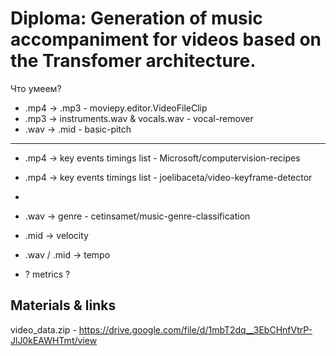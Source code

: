 # Diploma: Generation of music accompaniment for videos based on the Transfomer architecture.

Что умеем?

- .mp4 -> .mp3 -  moviepy.editor.VideoFileClip
- .mp3 -> instruments.wav & vocals.wav - vocal-remover
- .wav -> .mid - basic-pitch
---
- .mp4 -> key events timings list - Microsoft/computervision-recipes
- .mp4 -> key events timings list - joelibaceta/video-keyframe-detector
- 
- .wav -> genre - cetinsamet/music-genre-classification
- .mid -> velocity
- .wav / .mid -> tempo

- ? metrics ?

## Materials & links

video_data.zip - https://drive.google.com/file/d/1mbT2dq__3EbCHnfVtrP-JlJ0kEAWHTmt/view